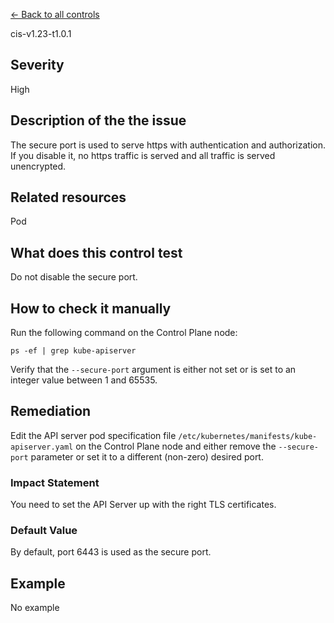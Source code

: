 [← Back to all controls](index.md)


cis-v1.23-t1.0.1

## Severity

High

## Description of the the issue

The secure port is used to serve https with authentication and authorization. If you disable it, no https traffic is served and all traffic is served unencrypted.

## Related resources

Pod

## What does this control test

Do not disable the secure port.

## How to check it manually

Run the following command on the Control Plane node:

```
ps -ef | grep kube-apiserver

```

 Verify that the `--secure-port` argument is either not set or is set to an integer value between 1 and 65535.

## Remediation

Edit the API server pod specification file `/etc/kubernetes/manifests/kube-apiserver.yaml` on the Control Plane node and either remove the `--secure-port` parameter or set it to a different (non-zero) desired port.

### Impact Statement

You need to set the API Server up with the right TLS certificates.

### Default Value

By default, port 6443 is used as the secure port.

## Example

No example
